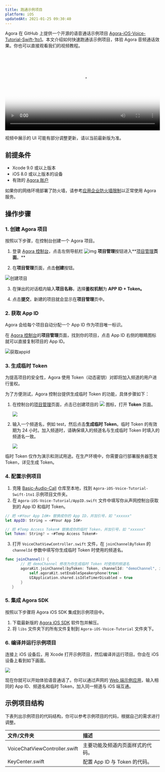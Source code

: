 ```yaml
---
title: 跑通示例项目
platform: iOS
updatedAt: 2021-01-25 09:30:40
---
```


Agora 在 GitHub 上提供一个开源的语音通话示例项目 [Agora-iOS-Voice-Tutorial-Swift-1to1](https://github.com/AgoraIO/Basic-Audio-Call/tree/master/One-to-One-Voice/Agora-iOS-Voice-Tutorial-Swift-1to1)。本文介绍如何快速跑通该示例项目，体验 Agora 音频通话效果。你也可以直接观看我们的视频教程。

<video src="https://web-cdn.agora.io/docs-files/1593742244429" poster="https://web-cdn.agora.io/docs-files/1597911607719"   controls width = 100% height = auto>你的浏览器不支持 <code>video</code> 标签。</video>

<div class="alert note">视频中展示的 UI 可能有部分调整更新，请以当前最新版为准。</div>

## 前提条件

- Xcode 9.0 或以上版本
- iOS 8.0 或以上版本的设备
- 有效的 [Agora 账户](https://docs.agora.io/cn/Agora%20Platform/sign_in_and_sign_up)

<div class="alert note">如果你的网络环境部署了防火墙，请参考<a href="https://docs.agora.io/cn/Agora%20Platform/firewall?platform=iOS">应用企业防火墙限制</a>以正常使用 Agora 服务。</div>

## 操作步骤

### 1. 创建 Agora 项目

按照以下步骤，在控制台创建一个 Agora 项目。

1. 登录 [Agora 控制台](https://console.agora.io/)，点击左侧导航栏 ![img](https://web-cdn.agora.io/docs-files/1594283671161) **项目管理**按钮进入**[项目管理](https://console.agora.io/projects)**页面**。**

2. 在**项目管理**页面，点击**创建**按钮。

![创建项目](https://web-cdn.agora.io/docs-files/1594287028966)

3. 在弹出的对话框内输入**项目名称**，选择**鉴权机制**为 **APP ID + Token。**

4. 点击**提交**，新建的项目就会显示在**项目管理**页中。

### <a name="appid"></a>2. 获取 App ID

Agora 会给每个项目自动分配一个 App ID 作为项目唯一标识。

在 [Agora 控制台](https://console.agora.io/)的**项目管理**页面，找到你的项目，点击 App ID 右侧的眼睛图标就可以直接复制项目的 App ID。

![获取appid](https://web-cdn.agora.io/docs-files/1603974707121)

### <a name="temptoken"></a>3. 生成临时 Token

为提高项目的安全性，Agora 使用 Token（动态密钥）对即将加入频道的用户进行鉴权。

为了方便测试，Agora 控制台提供生成临时 Token 的功能，具体步骤如下：

1. 在控制台的[项目管理](https://console.agora.io/projects)页面，点击已创建项目的 ![](https://web-cdn.agora.io/docs-files/1574923151660) 图标，打开 **Token** 页面。

   ![](https://web-cdn.agora.io/docs-files/1574922827899)

2. 输入一个频道名，例如 test，然后点击**生成临时 Token**。临时 Token 的有效期为 24 小时。加入频道时，请确保填入的频道名与生成临时 Token 时填入的频道名一致。

   ![](https://web-cdn.agora.io/docs-files/1574928082984)

<div class="alert note">临时 Token 仅作为演示和测试用途。在生产环境中，你需要自行部署服务器签发 Token，详见<a href="token_server">生成 Token</a >。</div>

### 4. 配置示例项目

1. 克隆 [Basic-Audio-Call](https://github.com/AgoraIO/Basic-Audio-Call) 仓库至本地，找到 `Agora-iOS-Voice-Tutorial-Swift-1to1` 示例项目文件夹。
2. 在 `Agora-iOS-Voice-Tutorial/AppID.swift` 文件中填写你从声网控制台获取到的 App ID 和临时 Token。

```swift
// 把 <#Your App Id#> 替换成你的 App ID，并加引号，如 "xxxxxx"
let AppID: String = <#Your App Id#>

// 把 #Temp Access Token# 替换成你的临时 Token，并加引号，如 "xxxxxx"
let Token: String? = <#Temp Access Token#>
```

3. 打开 `VoiceChatViewController.swift` 文件，在 `joinChannelByToken` 的 `channelId` 参数中填写你生成临时 Token 时使用的频道名。

```swift
func joinChannel() {
       // 把 demoChannel 修改为你生成临时 Token 时使用的频道名
       agoraKit.joinChannel(byToken: Token, channelId: "demoChannel", info:nil, uid:0) {[unowned self] (sid, uid, elapsed) -> Void in
           self.agoraKit.setEnableSpeakerphone(true)
           UIApplication.shared.isIdleTimerDisabled = true
       }
   }
```

### 5. 集成 Agora SDK

按照以下步骤将 Agora iOS SDK 集成到示例项目中。

1. 下载最新版的 [Agora iOS SDK](./downloads?platform=iOS) 软件包并解压。
2. 将 `libs` 文件夹下的所有文件复制到 `Agora-iOS-Voice-Tutorial` 文件夹下。

### 6. 编译并运行示例项目

连接上 iOS 设备后，用 Xcode 打开示例项目，然后编译并运行项目。你会在 iOS 设备上看到如下画面。

![](https://web-cdn.agora.io/docs-files/1605606514082)

现在你就可以开始体验语音通话了。你可以通过声网的 [Web 端示例应用](https://webdemo.agora.io/agora-web-showcase/examples/Agora-Web-Tutorial-1to1-Web/)，输入相同的 App ID、频道名和临时 Token，加入同一频道与 iOS 端互通。

## 示例项目结构

下表列出示例项目的代码结构，你可以参考示例项目的代码，根据自己的需求进行调整。

| 文件/文件夹                   | 描述                             |
| :---------------------------- | :------------------------------- |
| VoiceChatViewController.swift | 主要功能及频道内页面样式的代码。 |
| KeyCenter.swift               | 配置 App ID 与 Token 的代码。    |
